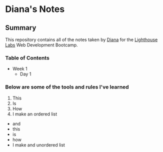# Diana's Notes

## Summary

This repository contains all of the notes taken by [Diana](https://github.com/Romadiansky) for the [Lighthouse Labs](https://www.lighthouselabs.ca/) Web Development Bootcamp.

### Table of Contents

* Week 1
  * Day 1

### Below are some of the tools and rules I've learned

1. This
2. Is
3. How
4. I make an ordered list

- and
- this
- is
- how
- I make and unordered list
